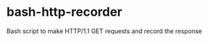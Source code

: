 bash-http-recorder
==================

Bash script to make HTTP/1.1 GET requests and record the response
